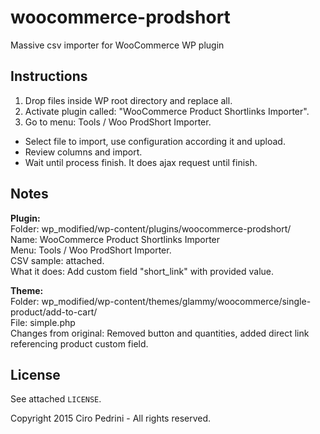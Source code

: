 # woocommerce-prodshort
Massive csv importer for WooCommerce WP plugin

## Instructions
1. Drop files inside WP root directory and replace all.
2. Activate plugin called: "WooCommerce Product Shortlinks Importer".
3. Go to menu: Tools / Woo ProdShort Importer.
  * Select file to import, use configuration according it and upload.
  * Review columns and import.
  * Wait until process finish. It does ajax request until finish.

## Notes

**Plugin:**  
Folder: wp_modified/wp-content/plugins/woocommerce-prodshort/  
Name: WooCommerce Product Shortlinks Importer  
Menu: Tools / Woo ProdShort Importer.  
CSV sample: attached.  
What it does: Add custom field "short_link" with provided value.  

**Theme:**  
Folder: wp_modified/wp-content/themes/glammy/woocommerce/single-product/add-to-cart/  
File: simple.php  
Changes from original: Removed button and quantities, added direct link referencing product custom field.

## License

See attached `LICENSE`.

Copyright 2015 Ciro Pedrini - All rights reserved.
